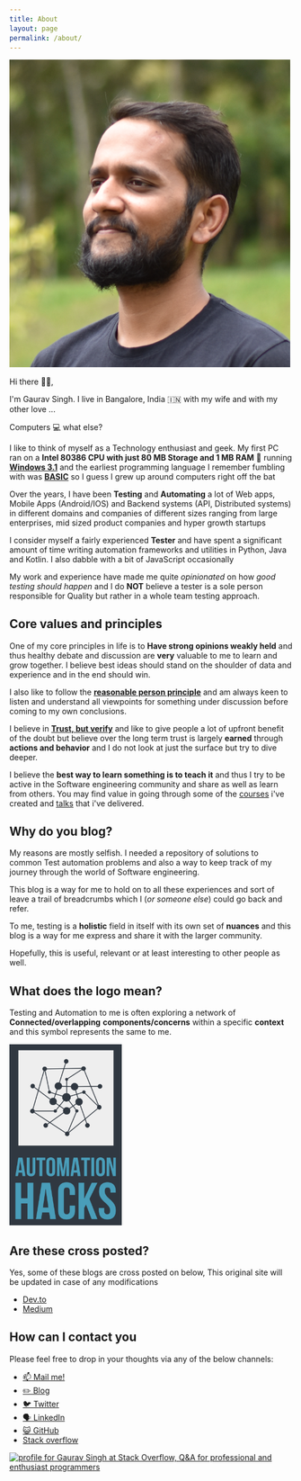 ```yaml
---
title: About
layout: page
permalink: /about/
---
```


<img src="../assets/images/avatar/bio-photo.png" alt="Image of Gaurav Singh" width=500>

Hi there 👋🏻,

I'm Gaurav Singh. I live in Bangalore, India 🇮🇳 with my wife and with my other love ...

Computers 💻 what else?

I like to think of myself as a Technology enthusiast and geek. My first PC ran on a **Intel 80386
CPU with just 80 MB Storage and 1 MB RAM** 🤯 running
[**Windows 3.1**](https://en.wikipedia.org/wiki/Windows_3.1x) and the earliest programming language
I remember fumbling with was [**BASIC**](https://en.wikipedia.org/wiki/BASIC) so I guess I grew up
around computers right off the bat

Over the years, I have been **Testing** and **Automating** a lot of Web apps, Mobile Apps
(Android/IOS) and Backend systems (API, Distributed systems) in different domains and companies of
different sizes ranging from large enterprises, mid sized product companies and hyper growth
startups

I consider myself a fairly experienced **Tester** and have spent a significant amount of time
writing automation frameworks and utilities in Python, Java and Kotlin. I also dabble with a bit of
JavaScript occasionally

My work and experience have made me quite _opinionated_ on how _good testing should happen_ and I do
**NOT** believe a tester is a sole person responsible for Quality but rather in a whole team testing
approach.

## Core values and principles

One of my core principles in life is to **Have strong opinions weakly held** and thus healthy debate
and discussion are **very** valuable to me to learn and grow together. I believe best ideas should
stand on the shoulder of data and experience and in the end should win.

I also like to follow the [**reasonable person principle**](https://www.cs.cmu.edu/~weigand/staff/)
and am always keen to listen and understand all viewpoints for something under discussion before
coming to my own conclusions.

I believe in
[**Trust, but verify**](https://www.forbes.com/sites/frankarmstrong/2019/10/21/trust-but-verify/?sh=43ec8e135873)
and like to give people a lot of upfront benefit of the doubt but believe over the long term trust
is largely **earned** through **actions and behavior** and I do not look at just the surface but try
to dive deeper.

I believe the **best way to learn something is to teach it** and thus I try to be active in the
Software engineering community and share as well as learn from others. You may find value in going
through some of the [courses](courses.md) i've created and [talks](talks.md) that i've delivered.

## Why do you blog?

My reasons are mostly selfish. I needed a repository of solutions to common Test automation problems
and also a way to keep track of my journey through the world of Software engineering.

This blog is a way for me to hold on to all these experiences and sort of leave a trail of
breadcrumbs which I (_or someone else_) could go back and refer.

To me, testing is a **holistic** field in itself with its own set of **nuances** and this blog is a
way for me express and share it with the larger community.

Hopefully, this is useful, relevant or at least interesting to other people as well.

## What does the logo mean?

Testing and Automation to me is often exploring a network of **Connected/overlapping**
**components/concerns** within a specific **context** and this symbol represents the same to me.

<img src="/assets/images/logo/site-logo.png" alt="Automation hacks logo" width="200"/>

## Are these cross posted?

Yes, some of these blogs are cross posted on below, This original site will be updated in case of
any modifications

- [Dev.to](https://dev.to/automationhacks)
- [Medium](https://automationhacks.medium.com/)

## How can I contact you

Please feel free to drop in your thoughts via any of the below channels:

- [📫 Mail me!](mailto:automationhacks@gmail.com)
- [✏️ Blog](https://automationhacks.io/)
- [🐦 Twitter](https://twitter.com/automationhacks)
- [🗣 LinkedIn](https://www.linkedin.com/in/automationhacks/)
- [😺 GitHub](https://github.com/automationhacks)
- [Stack overflow](https://stackoverflow.com/users/5336432/gaurav-singh)

<a href="https://stackoverflow.com/users/5336432/gaurav-singh"><img src="https://stackoverflow.com/users/flair/5336432.png?theme=clean" width="208" height="58" alt="profile for Gaurav Singh at Stack Overflow, Q&amp;A for professional and enthusiast programmers" title="profile for Gaurav Singh at Stack Overflow, Q&amp;A for professional and enthusiast programmers"></a>
